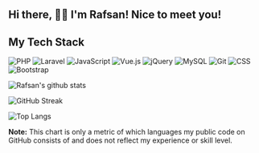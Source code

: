 ## Hi there, 👋🏻 I'm Rafsan! Nice to meet you!

## My Tech Stack

![PHP](https://img.shields.io/badge/PHP-777BB4?style=for-the-badge&logo=php&logoColor=white)
![Laravel](https://img.shields.io/badge/Laravel-FF2D20?style=for-the-badge&logo=laravel&logoColor=white)
![JavaScript](	https://img.shields.io/badge/JavaScript-F7DF1E?style=for-the-badge&logo=javascript&logoColor=black)
![Vue.js](https://img.shields.io/badge/Vue.js-35495E?style=for-the-badge&logo=vue.js&logoColor=4FC08D)
![jQuery](https://img.shields.io/badge/jQuery-0769AD?style=for-the-badge&logo=jquery&logoColor=white)
![MySQL](https://img.shields.io/badge/MySQL-444444?style=for-the-badge&logo=mysql&logoColor=white)
![Git](https://img.shields.io/badge/Git-E0E0E0?style=for-the-badge&logo=git&logoColor=F34F29)
![CSS](https://img.shields.io/badge/CSS-333F98?&style=for-the-badge&logo=css3&logoColor=6495ED)
![Bootstrap](https://img.shields.io/badge/Bootstrap-563D7C?style=for-the-badge&logo=bootstrap&logoColor=white)

![Rafsan's github stats](https://github-readme-stats.vercel.app/api?username=itsrafsanjani&count_private=true)

![GitHub Streak](https://github-readme-streak-stats.herokuapp.com?user=itsrafsanjani&hide_border=true&ring=2196F3&fire=2196F3&currStreakLabel=2196F3)

![Top Langs](https://github-readme-stats.vercel.app/api/top-langs/?username=itsrafsanjani)

**Note:** This chart is only a metric of which languages my public code on GitHub consists of and does not reflect my
experience or skill level.
